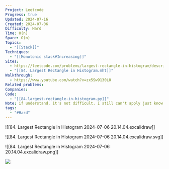 ```yaml
---
Project: Leetcode
Progress: true
Updated: 2024-07-16
Created: 2024-07-06
Difficulty: Hard
Time: O(n)
Space: O(n)
Topics:
  - "[[Stack]]"
Techniques:
  - "[[Monotonic stack#Increasing]]"
Sites:
  - https://leetcode.com/problems/largest-rectangle-in-histogram/description/
  - "[[84. Largest Rectangle in Histogram.mht]]"
Walkthrough:
  - https://www.youtube.com/watch?v=zx5Sw9130L0
Related problems: 
Companies: 
Code:
  - "[[84.largest-rectangle-in-histogram.py]]"
Note: if understand, it's not difficult. I still can't apply just know how to fix it.
tags:
  - "#Hard"
---
```


![[84. Largest Rectangle in Histogram 2024-07-06 20.14.04.excalidraw]]



![[84. Largest Rectangle in Histogram 2024-07-06 20.14.04.excalidraw.svg]]

![[84. Largest Rectangle in Histogram 2024-07-06 20.14.04.excalidraw.png]]

![](84.%20Largest%20Rectangle%20in%20Histogram%202024-07-06%2020.14.04.excalidraw.png)


